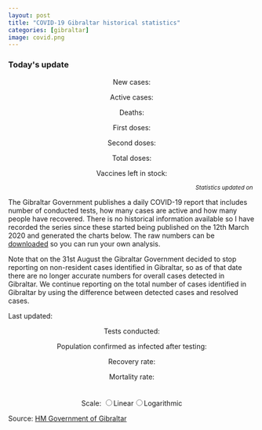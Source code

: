 ```yaml
---
layout: post
title: "COVID-19 Gibraltar historical statistics"
categories: [gibraltar]
image: covid.png
---
```


<div class="box">

  <h3>
    Today's update
  </h3>

  <p style="text-align: center;">
    New cases: <span id="new_cases_today"></span>
  </p>

  <p style="text-align: center;">
    Active cases: <span id="active_cases_today"></span>
  </p>

  <!--p style="text-align: center;">
    Recovered cases: <span id="recovered_cases_today"></span>
  </p-->

  <p style="text-align: center;">
    Deaths: <span id="deceased_cases_today"></span>
  </p>

  <p style="text-align: center;">
    First doses: <span id="first_doses_today"></span>
  </p>

  <p style="text-align: center;">
    Second doses: <span id="second_doses_today"></span>
  </p>

  <p style="text-align: center;">
    Total doses: <span id="total_doses_today"></span>
  </p>

  <p style="text-align: center;">
    Vaccines left in stock: <span id="stock_doses_today"></span>
  </p>

<p style="text-align: right; margin: 5px;">
  <small><i>Statistics updated on <span id="daily_update_ago"></span></i></small>
</p>
</div>

The Gibraltar Government publishes a daily COVID-19 report that includes number of conducted tests, how many cases are active and how many people have recovered. There is no historical information available so I have recorded the series since these started being published on the 12th March 2020 and generated the charts below. The raw numbers can be [downloaded](/assets/js/covid19-gibraltar.js) so you can run your own analysis.

Note that on the 31st August the Gibraltar Government decided to stop reporting on non-resident cases identified in Gibraltar, so as of that date there are no longer accurate numbers for overall cases detected in Gibraltar. We continue reporting on the total number of cases identified in Gibraltar by using the difference between detected cases and resolved cases.

Last updated: _<span id="text_last_update"></span>_

<p style="text-align: center;">
  Tests conducted: <span id="text_population_tested"></span>
</p>

<p style="text-align: center;">
  Population confirmed as infected after testing: <span id="text_population_infected"></span>
</p>

<p style="text-align: center;">
  Recovery rate: <b><span id="text_recovery_rate"></span></b>
</p>

<p style="text-align: center;">
  Mortality rate: <b><span id="text_mortality_rate"></span></b>
</p>

<link href="{{ base.url | prepend: site.url }}/assets/js/apexcharts/styles.css" rel="stylesheet" />
<script src="{{ base.url | prepend: site.url }}/assets/js/apexcharts/apexcharts.js"></script>
<script src="{{ base.url | prepend: site.url }}/assets/js/covid19-gibraltar.js"></script>

  <style>
      
    .chart {
      max-width: 800px;
      margin: 35px auto;
    }
      
  </style>

  <div id="chart_active_recovered" class="chart"></div>
  <div id="chart_newcases" class="chart"></div>
  <div id="chart_vaccination" class="chart"></div>
  <div id="chart_tests" class="chart"></div>
  <div id="chart_total" class="chart"></div>

  <form name="scale">
    <center>Scale: <input type="radio" name="linear"><label for="linear">Linear</label><input type="radio" name="logarithmic"><label for="logarithmic">Logarithmic</label></center>
  </form>

Source: [HM Government of Gibraltar](https://www.gibraltar.gov.gi/covid19)

<script>

// Constants

var population = 32116;
var sample_tests_positive = 10;
var sample_tests_received = 400;

// Calculate and show key KPIs

var current_active = series.covid19GibraltarSeries.active.slice(-1)[0];
var current_recovered = series.covid19GibraltarSeries.recovered.slice(-1)[0];
var current_total = current_active + current_recovered;
var current_deceased = series.covid19GibraltarSeries.deceased.slice(-1)[0];
var current_tests_pending = series.covid19GibraltarSeries.tests_pending.slice(-1)[0];
var current_tests_received = series.covid19GibraltarSeries.tests_received.slice(-1)[0];
var current_tests_total = current_tests_pending + current_tests_received;
const current_last_update = new Date(Date.parse(series.covid19GibraltarSeries.dates.slice(-1)[0]));

var population_tested = (current_tests_total / population) * 100;
var population_infected = (current_total / population) * 100;
var recovery_rate = (current_recovered / (current_active + current_recovered + current_deceased)) * 100;
var mortality_rate = parseFloat(current_deceased * 100 / current_total);

var prevalence_rate = (sample_tests_positive / sample_tests_received) * 100;
var prevalence_infected = parseInt((prevalence_rate * population ) / 100, 10);

// Update summary statistics

document.getElementById("text_population_tested").innerHTML = "<b>" + current_tests_total.toLocaleString() + " (" + population_tested.toFixed(2) + "% of population)</b> of which " + current_tests_received.toLocaleString() + " have been received";
document.getElementById("text_population_infected").innerHTML = "<b>" + current_total.toLocaleString() + " (" + population_infected.toFixed(2) + "%)</b> of which " + current_active.toLocaleString() + " remain active";
document.getElementById("text_recovery_rate").innerHTML = recovery_rate.toFixed(2) + "%";
document.getElementById("text_mortality_rate").innerHTML = mortality_rate.toFixed(2) + "%";

prevalence_rate.toFixed(2) + "%";
document.getElementById("text_last_update").innerHTML = current_last_update.toDateString();

// Support functions

function formatChange(input, positive_color, negative_color) {
  var ret = ""

  if (input > 0) {
    ret = `<span class="${positive_color}"><i class="fas fa-sort-up"></i>${input}</span>`
  } else if (input < 0) {
    ret = `<span class="${negative_color}"><i class="fas fa-sort-down"></i>${Math.abs(input)}</span>`
  } else {
    ret = '-'
  }

  return ret
}

function formatElapsedTime(seconds) {
  var ret = `${seconds} seconds`

  if (seconds < 60) {
    var value = seconds

    if (value == 1) {
    ret = `${value} second`
    } else {
    ret = `${value} seconds`
    }

  } else if (seconds < (60 * 60)) {
    var value = Math.floor(seconds / 60)

    if (value == 1) {
    ret = `${value} minute`
    } else {
    ret = `${value} minutes`
    }

  } else if (seconds < (60 * 60 * 24)) {
    var value = Math.floor(seconds / (60 * 60))

    if (value == 1) {
    ret = `${value} hour`
    } else {
    ret = `${value} hours`
    }

  } else {
    var value = Math.floor(seconds / (60 * 60 * 24))

    if (value == 1) {
    ret = `${value} day`
    } else {
    ret = `${value} days`
    }
  }

  return `${ret} ago`
}

function getLastValidElement(array, offset) {

  var index;

  ret = 0

  for (index = offset; index < array.length; index++) {
    ret = array.slice(-1 * index)[0]

    if (ret != null) {
      return ret
    }
  }

  return ret
}

// Calculate new and total cases series

function average(values) {
  var sum = 0;

  for(var i = 0; i < values.length; i++) {
    sum = sum + values[i];
  }

  return values.length? sum / values.length : 0;
}

var newcases = [];
var newcases_avg7d = [];
var totalcases = [];
var totaldoses = [];
var people = [];

var previous_day_infected = 0;
var previous_day_doses = 0;

var current_avg7d = 0;

for(var i = 0; i < series.covid19GibraltarSeries.active.length; i++) {
  current_infected = series.covid19GibraltarSeries.active[i] + series.covid19GibraltarSeries.recovered[i] + series.covid19GibraltarSeries.deceased[i];

  newcases[i] = current_infected - previous_day_infected;
  totalcases[i] = current_infected;
  totaldoses[i] = previous_day_doses + series.covid19GibraltarSeries.doses_shipments[i]
  people[i] = population

  current_avg7d = Math.round(average(newcases.slice(-7)))
  newcases_avg7d[i] = current_avg7d;

  previous_day_infected = current_infected
  previous_day_doses = totaldoses[i]
  
}

series.covid19GibraltarSeries.newcases = newcases;
series.covid19GibraltarSeries.newcases_avg7d = newcases_avg7d;
series.covid19GibraltarSeries.totalcases = totalcases;
series.covid19GibraltarSeries.totaldoses = totaldoses;
series.covid19GibraltarSeries.population = people;

// Update today statistics

/*
var current_new = series.covid19GibraltarSeries.newcases.slice(-1)[0];
var current_first = series.covid19GibraltarSeries.doses_first.slice(-1)[0];
var current_second = series.covid19GibraltarSeries.doses_second.slice(-1)[0];
var current_totaldoses = current_first + current_second;
var current_stock = series.covid19GibraltarSeries.totaldoses.slice(-1)[0] - (current_totaldoses);

var yesterday_active = series.covid19GibraltarSeries.active.slice(-2)[0];
var yesterday_new = series.covid19GibraltarSeries.newcases.slice(-2)[0];
var yesterday_first = series.covid19GibraltarSeries.doses_first.slice(-2)[0];
var yesterday_second = series.covid19GibraltarSeries.doses_second.slice(-2)[0];
var yesterday_totaldoses = yesterday_first + yesterday_second;
var yesterday_stock = series.covid19GibraltarSeries.totaldoses.slice(-2)[0] - (yesterday_totaldoses);

var yesterday_recovered = series.covid19GibraltarSeries.recovered.slice(-2)[0];
var yesterday_total = yesterday_active + yesterday_recovered;
var yesterday_deceased = series.covid19GibraltarSeries.deceased.slice(-2)[0];
var yesterday_tests_pending = series.covid19GibraltarSeries.tests_pending.slice(-2)[0];
var yesterday_tests_received = series.covid19GibraltarSeries.tests_received.slice(-2)[0];
var yesterday_tests_total = yesterday_tests_pending + yesterday_tests_received;
*/

var current_new = getLastValidElement(series.covid19GibraltarSeries.newcases, 1);
var current_first = getLastValidElement(series.covid19GibraltarSeries.doses_first, 1);
var current_second = getLastValidElement(series.covid19GibraltarSeries.doses_second, 1);
var current_totaldoses = current_first + current_second;
var current_stock = getLastValidElement(series.covid19GibraltarSeries.totaldoses, 1) - current_totaldoses;

var yesterday_active = getLastValidElement(series.covid19GibraltarSeries.active, 2);
var yesterday_new = getLastValidElement(series.covid19GibraltarSeries.newcases, 2);
var yesterday_first = getLastValidElement(series.covid19GibraltarSeries.doses_first, 2);
var yesterday_second = getLastValidElement(series.covid19GibraltarSeries.doses_second, 2);
var yesterday_totaldoses = yesterday_first + yesterday_second;
var yesterday_stock = getLastValidElement(series.covid19GibraltarSeries.totaldoses, 2) - yesterday_totaldoses;

var yesterday_recovered = getLastValidElement(series.covid19GibraltarSeries.recovered, 2);
var yesterday_total = yesterday_active + yesterday_recovered;
var yesterday_deceased = getLastValidElement(series.covid19GibraltarSeries.deceased, 2);
var yesterday_tests_pending = getLastValidElement(series.covid19GibraltarSeries.tests_pending, 2);
var yesterday_tests_received = getLastValidElement(series.covid19GibraltarSeries.tests_received, 2);
var yesterday_tests_total = yesterday_tests_pending + yesterday_tests_received;


var active_cases_change = formatChange(current_active - yesterday_active, "red", "green")
var recovered_cases_change = formatChange(current_recovered - yesterday_recovered, "green", "red")
var deceased_cases_change = formatChange(current_deceased - yesterday_deceased, "red", "green")
var new_cases_change = formatChange(current_new - yesterday_new, "red", "green")
var first_doses_change = formatChange(current_first - yesterday_first, "green", "red")
var second_doses_change = formatChange(current_second - yesterday_second, "green", "red")
var total_doses_change = formatChange(current_totaldoses - yesterday_totaldoses, "green", "red")
var stock_doses_change = formatChange(current_stock - yesterday_stock, "red", "green")

const updated_seconds_ago = (new Date() - new Date(Date.parse(series.covid19GibraltarSeries.dates.slice(-1)[0]))) / 1000;

document.getElementById("daily_update_ago").innerHTML = current_last_update.toDateString() // formatElapsedTime(updated_seconds_ago);

document.getElementById("active_cases_today").innerHTML = "<b>" + current_active.toLocaleString() + "</b> (" + active_cases_change + ")"
// document.getElementById("recovered_cases_today").innerHTML = "<b>" + current_recovered.toLocaleString() + "</b> (" + recovered_cases_change + ")"
document.getElementById("deceased_cases_today").innerHTML = "<b>" + current_deceased.toLocaleString() + "</b> (" + deceased_cases_change + ")"
document.getElementById("new_cases_today").innerHTML = "<b>" + current_new.toLocaleString() + "</b> (" + new_cases_change + ")"
document.getElementById("first_doses_today").innerHTML = "<b>" + current_first.toLocaleString() + "</b> (" + first_doses_change + ")"
document.getElementById("second_doses_today").innerHTML = "<b>" + current_second.toLocaleString() + "</b> (" + second_doses_change + ")"
document.getElementById("total_doses_today").innerHTML = "<b>" + current_totaldoses.toLocaleString() + "</b> (" + total_doses_change + ")"
document.getElementById("stock_doses_today").innerHTML = "<b>" + current_stock.toLocaleString() + "</b> (" + stock_doses_change + ")"

// Configure and show charts

var options_active_recovered = {
  series: [{
      data: series.covid19GibraltarSeries.active,
      name: "Active"
    },
    {
      data: series.covid19GibraltarSeries.recovered,
      name: "Recovered"
    },
    {
      data: series.covid19GibraltarSeries.deceased,
      name: "Deceased"
    },
    {
      data: series.covid19GibraltarSeries.newcases,
      name: "Daily new cases",
      type: 'column'
    }

  ],
  chart: {
    height: 350,
    type: 'line',
    id: 'active-recovered-chart',
  },

  legend: {
    position: 'top'
  },


  annotations: {
     xaxis: [{
      x: new Date('2020-03-24').getTime(),
      strokeDashArray: 0,
      borderColor: '#808080',
      label: {
        borderColor: '#808080',
        style: {
          color: '#fff',
          background: '#808080',
        },
        text: 'Lockdown starts',
      }
    },
    {
      x: new Date('2020-04-08').getTime(),
      strokeDashArray: 0,
      borderColor: '#00cc66',
      label: {
        borderColor: '#00cc66',
        style: {
          color: '#fff',
          background: '#00cc66',
        },
        text: 'Lockdown impact expected'
      }
    },
    {
      x: new Date('2020-04-29').getTime(),
      strokeDashArray: 0,
      borderColor: '#ff9933',
      label: {
        borderColor: '#ff9933',
        style: {
          color: '#fff',
          background: '#ff9933',
        },
        text: 'Over 70s confinement relaxation'
      }
    },
    {
      x: new Date('2020-05-02').getTime(),
      strokeDashArray: 0,
      borderColor: '#4c9900',
      label: {
        borderColor: '#4c9900',
        style: {
          color: '#fff',
          background: '#4c9900',
        },
        text: 'Phase 1: Retail relaxation'
      }
    },
    {
      x: new Date('2020-05-17').getTime(),
      strokeDashArray: 0,
      borderColor: '#dd6633',
      label: {
        borderColor: '#dd6633',
        style: {
          color: '#fff',
          background: '#dd6633',
        },
        text: 'Phase 1 impact expected',
        position: 'bottom'
      }
    },
    {
      x: new Date('2020-05-18').getTime(),
      strokeDashArray: 0,
      borderColor: '#bfc2c4',
      label: {
        borderColor: '#bfc2c4',
        style: {
          color: '#fff',
          background: '#bfc2c4',
        },
        text: 'Phase 2: Unrestricted movement'
      }
    },
    {
      x: new Date('2020-06-01').getTime(),
      strokeDashArray: 0,
      borderColor: '#42B04D',
      label: {
        borderColor: '#42B04D',
        style: {
          color: '#fff',
          background: '#42B04D',
        },
        text: 'Phase 3: Eat out and transport'
      }
    },
    {
      x: new Date('2020-06-16').getTime(),
      strokeDashArray: 0,
      borderColor: '#5495C7',
      label: {
        borderColor: '#5495C7',
        style: {
          color: '#fff',
          background: '#5495C7',
        },
        text: 'Phase 4: Bars and beaches'
      }
    },
    {
      x: new Date('2020-06-29').getTime(),
      strokeDashArray: 0,
      borderColor: '#00cc00',
      label: {
        borderColor: '#00cc00',
        style: {
          color: '#fff',
          background: '#00cc00',
        },
        text: 'Phase 5: Public gatherings'
      }
    },
    {
      x: new Date('2020-07-15').getTime(),
      strokeDashArray: 0,
      borderColor: '#00dd00',
      label: {
        borderColor: '#00dd00',
        style: {
          color: '#fff',
          background: '#00dd00',
        },
        text: 'Phase 6: Final review'
      }
    },
    {
      x: new Date('2020-12-27').getTime(),
      strokeDashArray: 0,
      borderColor: '#808080',
      label: {
        borderColor: '#808080',
        style: {
          color: '#fff',
          background: '#808080',
        },
        text: 'Curfew starts'
      }
    },
    {
      x: new Date('2021-01-10').getTime(),
      strokeDashArray: 0,
      borderColor: '#00cc66',
      label: {
        borderColor: '#00cc66',
        style: {
          color: '#fff',
          background: '#00cc66',
        },
        text: 'Curfew impact expected'
      }
    },
/*    {
      x: new Date('2020-08-1').getTime(),
      strokeDashArray: 0,
      borderColor: '#00ff00',
      label: {
        borderColor: '#00ff00',
        style: {
          color: '#fff',
          background: '#00ff00',
        },
        text: 'Rock unlock (achievement unlocked)'
      }
    }
*/
    ]
  },
  
  dataLabels: {
    enabled: false
  },
  colors: [
    '#da1f28', '#9bbb59', '#000000', '#66b2ff'
  ],
  stroke: {
    curve: 'straight',
    width: [3, 3, 3, 0]
  },
  grid: {
    padding: {
      right: 30,
      left: 20
    }
  },
  title: {
    text: 'Gibraltar COVID-19 Active vs. Recovered cases',
    align: 'left'
  },

  labels: series.covid19GibraltarSeries.dates,

  xaxis: {
    type: 'datetime',
  },
  yaxis: [{
          title: {
            text: 'Number of people',
          }
        }]
};

// Setup graph showing new cases and 7-day average

var options_newcases = {
  series: [
    {
      data: series.covid19GibraltarSeries.newcases,
      name: "Daily new cases"
    },
    {
      data: series.covid19GibraltarSeries.newcases_avg7d,
      name: "7-day average of new cases"
    }
  ],
  chart: {
    height: 350,
    type: 'line',
    id: 'newcases-tests-chart',
  },

  legend: {
    position: 'top'
  },
 

  dataLabels: {
    enabled: false
  },
  colors: [
    '#000000','#ff00ff'
  ],
  stroke: {
    curve: 'straight',
    width: 2
  },
  grid: {
    padding: {
      right: 30,
      left: 20
    }
  },
  title: {
    text: 'Gibraltar COVID-19 new cases',
    align: 'left'
  },

  labels: series.covid19GibraltarSeries.dates,
  xaxis: {
    type: 'datetime',
  },
  yaxis: [{
          title: {
            text: 'Number of people',
          },
//          decimalsInFloat: 0
        }]

};


// Setup graph showing vaccination progress

var options_vaccination = {
  series: [
    {
      data: series.covid19GibraltarSeries.doses_first,
      name: "First doses administered",
      type: 'bar'
    },
    {
      data: series.covid19GibraltarSeries.doses_second,
      name: "Second doses administered",
      type: 'bar'
    },
    {
      data: series.covid19GibraltarSeries.totaldoses,
      name: "Doses shipped (6-doses per vial)",
      type: 'line' // was line
    }
  ],
  chart: {
    height: 350,
    type: 'line',
    id: 'vaccine-tests-chart',
    stacked: true,
    animations: {
      enabled: false
    }
  },

  plotOptions: {
    bar: {
      horizontal: false,
      columnWidth: '90%',
      // endingShape: 'rounded'
    },
  },

  legend: {
    position: 'top'
  },
 

  dataLabels: {
    enabled: false
  },
  colors: [
    '#4c9900', '#66ff66', '#000000',
  ],
  stroke: {
    curve: ['smooth', 'smooth', 'stepline'],
    width: 2
  },
  fill: {
    opacity: 100,
    type: ['solid', 'solid', 'solid'],
  },
  grid: {
    padding: {
      right: 30,
      left: 20
    }
  },
  title: {
    text: 'Gibraltar COVID-19 vaccination progress',
    align: 'left'
  },

  labels: series.covid19GibraltarSeries.dates,
  xaxis: {
    type: 'datetime',
    min: new Date("01 January 2021 GMT").getTime(),
  },
  yaxis: [{
          title: {
            text: 'Number of vaccines administered',
          },
//          decimalsInFloat: 0
        }]

};


// Setup graphs showing the testing results

var options_tests = {
  series: [
    {
      data: series.covid19GibraltarSeries.tests_received,
      name: "Received"
    },
    {
      data: series.covid19GibraltarSeries.tests_pending,
      name: "Pending"
    }
  ],
  chart: {
    height: 350,
    type: 'line',
    id: 'active-tests-chart',
    stacked: true
  },

  legend: {
    position: 'top'
  },
  

  annotations: {
     xaxis: [{
      x: new Date('2020-04-01').getTime(),
      x2: new Date('2020-04-07').getTime(),
      strokeDashArray: 0,
      borderColor: '#775DD0',
      label: {
        borderColor: '#775DD0',
        style: {
          color: '#fff',
          background: '#775DD0'
        },
        text: 'Random testing',
      }
    },
    {
      x: new Date('2020-04-10').getTime(),
      strokeDashArray: 0,
      borderColor: '#0854a5',
      opacity: 0.3,
      label: {
        borderColor: '#0854a5',
        style: {
          color: '#fff',
          background: '#0854a5'
        },
        text: 'Local testing starts',
        position: 'bottom'
      }
    },
    {
      x: new Date('2020-04-27').getTime(),
      x2: new Date('2020-05-12').getTime(),
      strokeDashArray: 0,
      borderColor: '#b266ff',
      label: {
        borderColor: '#b266ff',
        style: {
          color: '#fff',
          background: '#b266ff'
        },
        text: 'Front-line random testing',
        position: 'bottom'
      }
    }]
  },
  dataLabels: {
    enabled: false
  },
  colors: [
    '#39639d','#323232'
  ],
  stroke: {
    curve: 'straight',
    width: 3
  },
  grid: {
    padding: {
      right: 30,
      left: 20
    }
  },
  title: {
    text: 'Gibraltar COVID-19 Tests received and pending',
    align: 'left'
  },

  labels: series.covid19GibraltarSeries.dates,
  xaxis: {
    type: 'datetime',
  },
  yaxis: [{
          title: {
            text: 'Number of people',
          }
        }]

};

// Configure and show charts for total cases

var options_total = {
  series: [{
      data: series.covid19GibraltarSeries.totalcases,
      name: "Infected"
    },
/*    {
      data: series.covid19GibraltarSeries.recovered,
      name: "Recovered"
    }
  */  
  ],
  chart: {
    height: 350,
    type: 'line',
    id: 'total-chart',
  },

  legend: {
    position: 'top'
  },

  annotations: {
     xaxis: [{
      x: new Date('2020-03-24').getTime(),
      strokeDashArray: 0,
      borderColor: '#808080',
      label: {
        borderColor: '#808080',
        style: {
          color: '#fff',
          background: '#808080',
        },
        text: 'First lockdown starts',
      }
    },
    {
      x: new Date('2021-01-02').getTime(),
      strokeDashArray: 0,
      borderColor: '#808080',
      label: {
        borderColor: '#808080',
        style: {
          color: '#fff',
          background: '#808080',
        },
        text: 'Second lockdown starts',
        position: 'bottom'
      }
    }]
  },

  dataLabels: {
    enabled: false
  },
  colors: [
    '#000000',
    '#9bbb59'  
  ],
  stroke: {
    curve: 'straight',
    width: 3
  },
  grid: {
    padding: {
      right: 30,
      left: 20
    }
  },
  title: {
    text: 'Gibraltar COVID-19 total cases',
    align: 'left'
  },

  labels: series.covid19GibraltarSeries.dates,

  xaxis: {
    type: 'datetime',
  },
  yaxis: [{
          title: {
            text: 'Total cases',
          },
          seriesName: 'Total cases',
          // logarithmic: true
  }]
  
};

var chart_active_recovered = new ApexCharts(document.querySelector("#chart_active_recovered"), options_active_recovered);
var chart_newcases = new ApexCharts(document.querySelector("#chart_newcases"), options_newcases);
var chart_vaccination = new ApexCharts(document.querySelector("#chart_vaccination"), options_vaccination);
var chart_tests = new ApexCharts(document.querySelector("#chart_tests"), options_tests);
var chart_total = new ApexCharts(document.querySelector("#chart_total"), options_total);

chart_active_recovered.render();
chart_newcases.render();
chart_vaccination.render();
chart_tests.render();
chart_total.render();

// Setup scale handler

function setLogarithmicScale(logarithmic) {
  options_total.yaxis[0].logarithmic = logarithmic;
  ApexCharts.exec('total-chart', 'updateOptions', { options_total }, false, true);
}

document.scale.logarithmic.checked = true;
setLogarithmicScale(true);
document.scale.linear.addEventListener('click', function() { setLogarithmicScale(false); document.scale.logarithmic.checked = false; document.scale.linear.checked = true; });
document.scale.logarithmic.addEventListener('click', function() { setLogarithmicScale(true); document.scale.linear.checked = false; document.scale.logarithmic.checked = true; });


</script>
